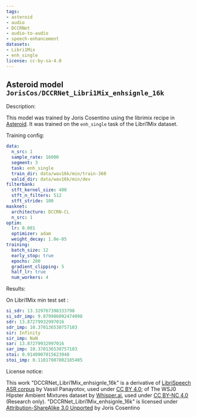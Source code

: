 ```yaml
---
tags:
- asteroid
- audio
- DCCRNet
- audio-to-audio
- speech-enhancement
datasets:
- Libri1Mix
- enh_single
license: cc-by-sa-4.0
---
```


## Asteroid model `JorisCos/DCCRNet_Libri1Mix_enhsignle_16k`

Description:

This model was trained by Joris Cosentino using the librimix recipe in [Asteroid](https://github.com/asteroid-team/asteroid).
It was trained on the `enh_single` task of the Libri1Mix  dataset.

Training config:

```yml
data:
  n_src: 1
  sample_rate: 16000
  segment: 3
  task: enh_single
  train_dir: data/wav16k/min/train-360
  valid_dir: data/wav16k/min/dev
filterbank:
  stft_kernel_size: 400
  stft_n_filters: 512
  stft_stride: 100
masknet:
  architecture: DCCRN-CL
  n_src: 1
optim:
  lr: 0.001
  optimizer: adam
  weight_decay: 1.0e-05
training:
  batch_size: 12
  early_stop: true
  epochs: 200
  gradient_clipping: 5
  half_lr: true
  num_workers: 4
```
  

Results:

On Libri1Mix min test set :
```yml
si_sdr: 13.329767398333798
si_sdr_imp: 9.879986092474098
sdr: 13.87279932997016
sdr_imp: 10.370136530757103
sir: Infinity
sir_imp: NaN
sar: 13.87279932997016
sar_imp: 10.370136530757103
stoi: 0.9140907015623948
stoi_imp: 0.11817087802185405
```


License notice:

This work "DCCRNet_Libri1Mix_enhsignle_16k" is a derivative of [LibriSpeech ASR corpus](http://www.openslr.org/12) by Vassil Panayotov,
used under [CC BY 4.0](https://creativecommons.org/licenses/by/4.0/); of The WSJ0 Hipster Ambient Mixtures 
dataset by [Whisper.ai](http://wham.whisper.ai/), used under [CC BY-NC 4.0](https://creativecommons.org/licenses/by-nc/4.0/) (Research only). 
"DCCRNet_Libri1Mix_enhsignle_16k" is licensed under [Attribution-ShareAlike 3.0 Unported](https://creativecommons.org/licenses/by-sa/3.0/) by Joris Cosentino